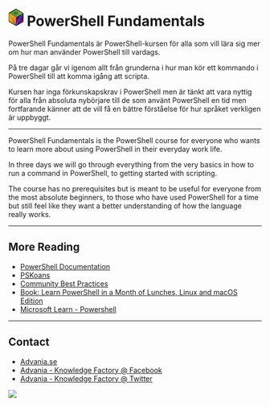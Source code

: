 # ![](pwrops.png) PowerShell Fundamentals

PowerShell Fundamentals är PowerShell-kursen för alla som vill lära sig mer om hur man använder PowerShell till vardags.

På tre dagar går vi igenom allt från grunderna i hur man kör ett kommando i PowerShell till att komma igång att scripta.

Kursen har inga förkunskapskrav i PowerShell men är tänkt att vara nyttig för alla från absoluta nybörjare till de som använt PowerShell en tid men fortfarande känner att de vill få en bättre förståelse för hur språket verkligen är uppbyggt.

---

PowerShell Fundamentals is the PowerShell course for everyone who wants to learn more about using PowerShell in their everyday work life.

In three days we will go through everything from the very basics in how to run a command in PowerShell, to getting started with scripting.

The course has no prerequisites but is meant to be useful for everyone from the most absolute beginners, to those who have used PowerShell for a time but still feel like they want a better understanding of how the language really works.

---

## More Reading
- [PowerShell Documentation](https://docs.microsoft.com/en-us/powershell/)
- [PSKoans](https://github.com/vexx32/PSKoans)
- [Community Best Practices](https://github.com/PoshCode/PowerShellPracticeAndStyle)
- [Book: Learn PowerShell in a Month of Lunches, Linux and macOS Edition](https://www.manning.com/books/learn-powershell-in-a-month-of-lunches-linux-and-macos-edition)
- [Microsoft Learn - Powershell](https://docs.microsoft.com/en-us/learn/paths/powershell/)

---

## Contact

- [Advania.se](https://www.advania.se/en/our-business/it-infrastructure/knowledge-factory/)
- [Advania - Knowledge Factory @ Facebook](https://www.facebook.com/KnowledgeFactory/)
- [Advania - Knowledge Factory @ Twitter](https://twitter.com/kfconsulting)

![](https://www.advania.se/library/Template/logo_o.png)
